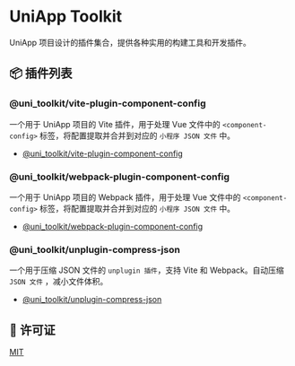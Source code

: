 # UniApp Toolkit

UniApp 项目设计的插件集合，提供各种实用的构建工具和开发插件。

## 📦 插件列表

### @uni_toolkit/vite-plugin-component-config

一个用于 UniApp 项目的 Vite 插件，用于处理 Vue 文件中的 `<component-config>` 标签，将配置提取并合并到对应的 `小程序 JSON 文件` 中。

- [@uni_toolkit/vite-plugin-component-config](./packages/vite-plugin-component-config/README.md)

### @uni_toolkit/webpack-plugin-component-config

一个用于 UniApp 项目的 Webpack 插件，用于处理 Vue 文件中的 `<component-config>` 标签，将配置提取并合并到对应的 `小程序 JSON 文件` 中。

- [@uni_toolkit/webpack-plugin-component-config](./packages/webpack-plugin-component-config/README.md)

### @uni_toolkit/unplugin-compress-json

一个用于压缩 JSON 文件的 `unplugin 插件`，支持 Vite 和 Webpack。自动压缩 `JSON 文件` ，减小文件体积。

- [@uni_toolkit/unplugin-compress-json](./packages/unplugin-compress-json/README.md)

## 📄 许可证

[MIT](LICENSE)
